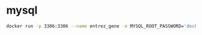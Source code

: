 # mysql

```bash 
docker run -p 3306:3306 --name entrez_gene -e MYSQL_ROOT_PASSWORD='docker' -d jhsong/mysql
```